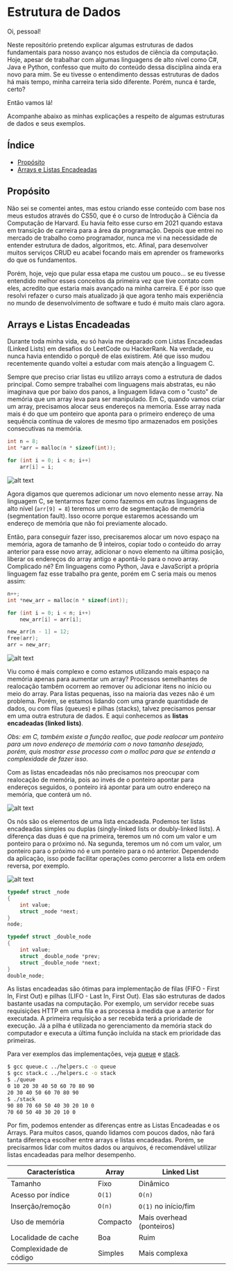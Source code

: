# Estrutura de Dados

Oi, pessoal!

Neste repositório pretendo explicar algumas estruturas de dados fundamentais para nosso avanço nos estudos de ciência da computação.
Hoje, apesar de trabalhar com algumas linguagens de alto nível como C#, Java e Python, confesso que muito do conteúdo dessa disciplina ainda era novo para mim.
Se eu tivesse o entendimento dessas estruturas de dados há mais tempo, minha carreira teria sido diferente. Porém, nunca é tarde, certo?

Então vamos lá!

Acompanhe abaixo as minhas explicações a respeito de algumas estruturas de dados e seus exemplos.

## Índice

- [Propósito](#propósito)
- [Arrays e Listas Encadeadas](#arrays-e-listas-encadeadas)

## Propósito

Não sei se comentei antes, mas estou criando esse conteúdo com base nos meus estudos através do CS50, que é o curso de Introdução à Ciência da Computação de Harvard. Eu havia feito esse curso em 2021 quando estava em transição de carreira para a área da programação. Depois que entrei no mercado de trabalho como programador, nunca me vi na necessidade de entender estrutura de dados, algoritmos, etc. Afinal, para desenvolver muitos serviços CRUD eu acabei focando mais em aprender os frameworks do que os fundamentos.

Porém, hoje, vejo que pular essa etapa me custou um pouco... se eu tivesse entendido melhor esses conceitos da primeira vez que tive contato com eles, acredito que estaria mais avançado na minha carreira. E é por isso que resolvi refazer o curso mais atualizado já que agora tenho mais experiência no mundo de desenvolvimento de software e tudo é muito mais claro agora.

## Arrays e Listas Encadeadas

Durante toda minha vida, eu só havia me deparado com Listas Encadeadas (Linked Lists) em desafios do LeetCode ou HackerRank. Na verdade, eu nunca havia entendido o porquê de elas existirem. Até que isso mudou recentemente quando voltei a estudar com mais atenção a linguagem C.

Sempre que preciso criar listas eu utilizo arrays como a estrutura de dados principal. Como sempre trabalhei com linguagens mais abstratas, eu não imaginava que por baixo dos panos, a linguagem lidava com o "custo" de memória que um array leva para ser manipulado. Em C, quando vamos criar um array, precisamos alocar seus endereços na memoria. Esse array nada mais é do que um ponteiro que aponta para o primeiro endereço de uma sequência contínua de valores de mesmo tipo armazenados em posições consecutivas na memória.

```c
int n = 8;
int *arr = malloc(n * sizeof(int));

for (int i = 0; i < n; i++)
    arr[i] = i;
```

![alt text](./images/array_1.png)

Agora digamos que queremos adicionar um novo elemento nesse array. Na linguagem C, se tentarmos fazer como fazemos em outras linguagens de alto nível (`arr[9] = 8`) teremos um erro de segmentação de memória (segmentation fault). Isso ocorre porque estaremos acessando um endereço de memória que não foi previamente alocado.

Então, para conseguir fazer isso, precisaremos alocar um novo espaço na memória, agora de tamanho de 9 inteiros, copiar todo o conteúdo do array anterior para esse novo array, adicionar o novo elemento na última posição, liberar os endereços do array antigo e apontá-lo para o novo array. Complicado né? Em linguagens como Python, Java e JavaScript a própria linguagem faz esse trabalho pra gente, porém em C seria mais ou menos assim:

```c
n++;
int *new_arr = malloc(n * sizeof(int));

for (int i = 0; i < n; i++)
    new_arr[i] = arr[i];

new_arr[n - 1] = 12;
free(arr);
arr = new_arr;
```

![alt text](./images/array_2.png)

Viu como é mais complexo e como estamos utilizando mais espaço na memória apenas para aumentar um array? Processos semelhantes de realocação também ocorrem ao remover ou adicionar itens no início ou meio do array. Para listas pequenas, isso na maioria das vezes não é um problema. Porém, se estamos lidando com uma grande quantidade de dados, ou com filas (queues) e pilhas (stacks), talvez precisamos pensar em uma outra estrutura de dados. E aqui conhecemos as **listas encadeadas (linked lists)**.

*Obs: em C, também existe a função realloc, que pode realocar um ponteiro para um novo endereço de memória com o novo tamanho desejado, porém, quis mostrar esse processo com o malloc para que se entenda a complexidade de fazer isso.*

Com as listas encadeadas nós não precisamos nos preocupar com realocação de memória, pois ao invés de o ponteiro apontar para endereços seguidos, o ponteiro irá apontar para um outro endereço na memória, que conterá um nó.

![alt text](./images/linked_list_1.png)

Os nós são os elementos de uma lista encadeada. Podemos ter listas encadeadas simples ou duplas (singly-linked lists or doubly-linked lists). A diferença das duas é que na primeira, teremos um nó com um valor e um ponteiro para o próximo nó. Na segunda, teremos um nó com um valor, um ponteiro para o próximo nó e um ponteiro para o nó anterior. Dependendo da aplicação, isso pode facilitar operações como percorrer a lista em ordem reversa, por exemplo.

![alt text](./images/linked_list_2.png)

```c
typedef struct _node
{
    int value;
    struct _node *next;
} 
node;

typedef struct _double_node
{
    int value;
    struct _double_node *prev;
    struct _double_node *next;
}
double_node;
```

As listas encadeadas são ótimas para implementação de filas (FIFO - First In, First Out) e pilhas (LIFO - Last In, First Out). Elas são estruturas de dados bastante usadas na computação. Por exemplo, um servidor recebe suas requisições HTTP em uma fila e as processa à medida que a anterior for executada. A primeira requisição a ser recebida terá a prioridade de execução. Já a pilha é utilizada no gerenciamento da memória stack do computador e executa a última função incluída na stack em prioridade das primeiras.

Para ver exemplos das implementações, veja [queue](./linked_list/queue.c) e [stack](./linked_list/stack.c).

```bash
$ gcc queue.c ../helpers.c -o queue
$ gcc stack.c ../helpers.c -o stack
$ ./queue
0 10 20 30 40 50 60 70 80 90 
20 30 40 50 60 70 80 90 
$ ./stack
90 80 70 60 50 40 30 20 10 0 
70 60 50 40 30 20 10 0 
```

Por fim, podemos entender as diferenças entre as Listas Encadeadas e os Arrays.
Para muitos casos, quando lidamos com poucos dados, não fará tanta diferença escolher entre arrays e listas encadeadas. Porém, se precisarmos lidar com muitos dados ou arquivos, é recomendável utilizar listas encadeadas para melhor desempenho.

| Característica         | **Array** | **Linked List**           |
| ---------------------- | --------- | ------------------------- |
| Tamanho                | Fixo      | Dinâmico                  |
| Acesso por índice      | `O(1)`    | `O(n)`                    |
| Inserção/remoção       | `O(n)`    | `O(1)` no início/fim      |
| Uso de memória         | Compacto  | Mais overhead (ponteiros) |
| Localidade de cache    | Boa       | Ruim                      |
| Complexidade de código | Simples   | Mais complexa             |

